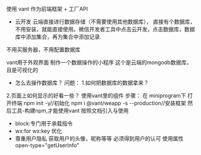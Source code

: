 使用 vant 作为前端框架 + 工厂API 
- 云开发
云端直接进行数据存储（不需要使用其他数据库），
直接有个数据库，不用安装，就能直接使用。微信开发者工具中点击云开发，点击数据库，数据库中添加集合，再为集合中添加记录.

不用买服务器，不用配置数据库

vant用于外观界面
制作一个数据操作的小程序  这个是云端的mongodb数据库，且是可视化的
- 怎么去操作数据库？
问题：
1.如何把数据库的数据拿来？


2.页面上如何显示的好看一些？
使用vant里的组件
步骤：
在 miniprogram下 打开终端
npm init -y//初始化
npm i @vant/weapp -s --production//安装框架
然后工具-构建npm,才能使用vant
按照文档引入与使用




- block:专门用于承载指令
- wx:for   wx:key  优化
- 尊重用户隐私 获取用户的头像，昵称等等 必须得到用户的认可
使用属性 open-type="getUserInfo"
